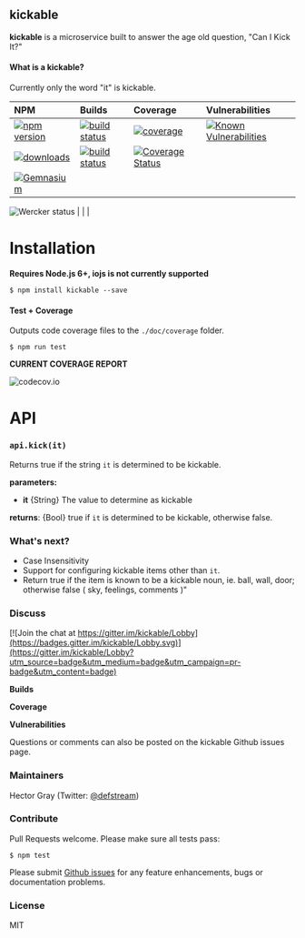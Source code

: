 ## kickable

**kickable** is a microservice built to answer the age old question, "Can I Kick It?"

#### What is a kickable?
Currently only the word "it" is kickable. 

| NPM   | Builds | Coverage | Vulnerabilities |
| :------------- | :------------- | :------------- | :------------- |
| <a href="http://npmjs.com/package/kickable"><img src="https://img.shields.io/npm/v/kickable.svg" alt="npm version"></a>  | <a href="https://travis-ci.org/defstream/kickable"><img src="https://img.shields.io/travis/defstream/kickable.svg" alt="build status"></a> | <a href="https://codecov.io/github/defstream/kickable"><img src="https://img.shields.io/codecov/c/github/defstream/kickable.svg" alt="coverage"></a> | <a href="https://snyk.io/test/github/defstream/kickable"><img src="https://snyk.io/test/github/defstream/kickable/badge.svg" alt="Known Vulnerabilities" data-canonical-src="https://snyk.io/test/github/defstream/kickable"></a> |
|  <a href="http://npm-stat.com/charts.html?package=kickable"><img src="https://img.shields.io/npm/dm/kickable.svg" alt="downloads"></a> | <a href="https://circleci.com/gh/defstream/kickable"><img src="https://img.shields.io/circleci/project/defstream/kickable.svg" alt="build status"></a>  | <a href='https://coveralls.io/github/defstream/kickable?branch=master'><img src='https://coveralls.io/repos/github/defstream/kickable/badge.svg?branch=master&2' alt='Coverage Status' /></a>
|<a href="https://gemnasium.com/defstream/kickable"><img src="https://img.shields.io/gemnasium/defstream/kickable.svg" alt="Gemnasium"></a> | <a href="https://app.wercker.com/project/byKey/ad2cf41dce2ba2da236ef802e4e978d6">
  <img alt="Wercker status" src="https://app.wercker.com/status/ad2cf41dce2ba2da236ef802e4e978d6/s/master">
</a> | | |

# Installation
**Requires Node.js 6+, iojs is not currently supported**
```shell
$ npm install kickable --save
```

#### Test + Coverage
Outputs code coverage files to the `./doc/coverage` folder.

```shell
$ npm run test
```

**CURRENT COVERAGE REPORT**

![codecov.io](https://codecov.io/github/defstream/kickable/branch.svg?branch=master)

# API

### `api.kick(it)`

Returns true if the string `it` is determined to be kickable. 

**parameters:**
- **it**            {String}    The value to determine as kickable

**returns**: {Bool} true if `it` is determined to be kickable, otherwise false.

### What's next?
- Case Insensitivity
- Support for configuring kickable items other than `it`.
- Return true if the item is known to be a kickable noun, ie. ball, wall, door; otherwise false ( sky, feelings, comments )"

### Discuss
[![Join the chat at https://gitter.im/kickable/Lobby](https://badges.gitter.im/kickable/Lobby.svg)](https://gitter.im/kickable/Lobby?utm_source=badge&utm_medium=badge&utm_campaign=pr-badge&utm_content=badge)


  

  

  

**Builds**

  

  

**Coverage**

  

  


**Vulnerabilities**

  


Questions or comments can also be posted on the kickable Github issues page.

### Maintainers
Hector Gray (Twitter: <a href="https://twitter.com/defstream">@defstream</a>)

### Contribute
Pull Requests welcome. Please make sure all tests pass:

```shell
$ npm test
```

Please submit <a href="https://github.com/defstream/kickable/issues">Github issues</a> for any feature enhancements, bugs or documentation problems.

### License
MIT
